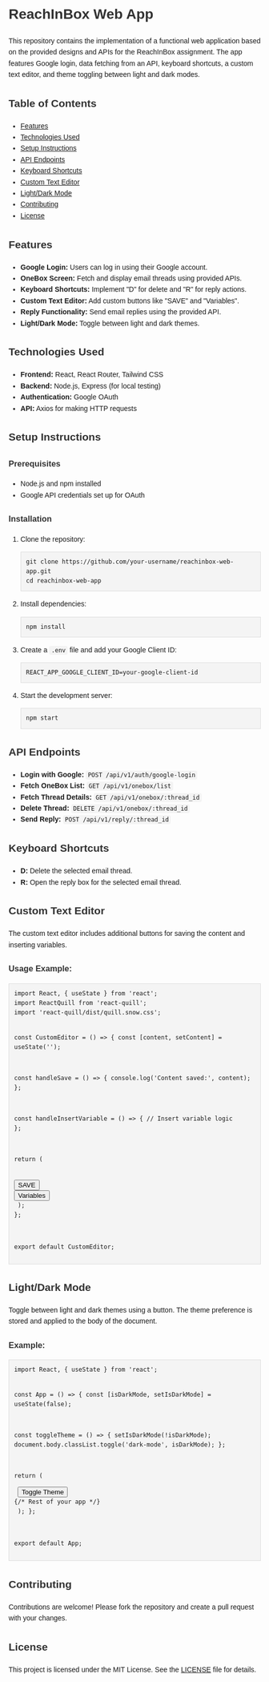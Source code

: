 <!DOCTYPE html>
<html lang="en">
<head>
  <meta charset="UTF-8">
  <meta name="viewport" content="width=device-width, initial-scale=1.0">
  <title>ReachInBox Web App</title>
  <style>
    body {
      font-family: Arial, sans-serif;
      line-height: 1.6;
      margin: 20px;
    }
    h1, h2, h3 {
      color: #333;
    }
    pre {
      background: #f4f4f4;
      padding: 10px;
      border: 1px solid #ddd;
    }
    code {
      background: #f4f4f4;
      padding: 2px 4px;
      border-radius: 4px;
    }
  </style>
</head>
<body>
  <h1>ReachInBox Web App</h1>
  <p>This repository contains the implementation of a functional web application based on the provided designs and APIs for the ReachInBox assignment. The app features Google login, data fetching from an API, keyboard shortcuts, a custom text editor, and theme toggling between light and dark modes.</p>

  <h2>Table of Contents</h2>
  <ul>
    <li><a href="#features">Features</a></li>
    <li><a href="#technologies-used">Technologies Used</a></li>
    <li><a href="#setup-instructions">Setup Instructions</a></li>
    <li><a href="#api-endpoints">API Endpoints</a></li>
    <li><a href="#keyboard-shortcuts">Keyboard Shortcuts</a></li>
    <li><a href="#custom-text-editor">Custom Text Editor</a></li>
    <li><a href="#lightdark-mode">Light/Dark Mode</a></li>
    <li><a href="#contributing">Contributing</a></li>
    <li><a href="#license">License</a></li>
  </ul>

  <h2 id="features">Features</h2>
  <ul>
    <li><strong>Google Login:</strong> Users can log in using their Google account.</li>
    <li><strong>OneBox Screen:</strong> Fetch and display email threads using provided APIs.</li>
    <li><strong>Keyboard Shortcuts:</strong> Implement "D" for delete and "R" for reply actions.</li>
    <li><strong>Custom Text Editor:</strong> Add custom buttons like "SAVE" and "Variables".</li>
    <li><strong>Reply Functionality:</strong> Send email replies using the provided API.</li>
    <li><strong>Light/Dark Mode:</strong> Toggle between light and dark themes.</li>
  </ul>

  <h2 id="technologies-used">Technologies Used</h2>
  <ul>
    <li><strong>Frontend:</strong> React, React Router, Tailwind CSS</li>
    <li><strong>Backend:</strong> Node.js, Express (for local testing)</li>
    <li><strong>Authentication:</strong> Google OAuth</li>
    <li><strong>API:</strong> Axios for making HTTP requests</li>
  </ul>

  <h2 id="setup-instructions">Setup Instructions</h2>

  <h3>Prerequisites</h3>
  <ul>
    <li>Node.js and npm installed</li>
    <li>Google API credentials set up for OAuth</li>
  </ul>

  <h3>Installation</h3>
  <ol>
    <li>Clone the repository:
      <pre><code>git clone https://github.com/your-username/reachinbox-web-app.git
cd reachinbox-web-app</code></pre>
    </li>
    <li>Install dependencies:
      <pre><code>npm install</code></pre>
    </li>
    <li>Create a <code>.env</code> file and add your Google Client ID:
      <pre><code>REACT_APP_GOOGLE_CLIENT_ID=your-google-client-id</code></pre>
    </li>
    <li>Start the development server:
      <pre><code>npm start</code></pre>
    </li>
  </ol>

  <h2 id="api-endpoints">API Endpoints</h2>
  <ul>
    <li><strong>Login with Google:</strong> <code>POST /api/v1/auth/google-login</code></li>
    <li><strong>Fetch OneBox List:</strong> <code>GET /api/v1/onebox/list</code></li>
    <li><strong>Fetch Thread Details:</strong> <code>GET /api/v1/onebox/:thread_id</code></li>
    <li><strong>Delete Thread:</strong> <code>DELETE /api/v1/onebox/:thread_id</code></li>
    <li><strong>Send Reply:</strong> <code>POST /api/v1/reply/:thread_id</code></li>
  </ul>

  <h2 id="keyboard-shortcuts">Keyboard Shortcuts</h2>
  <ul>
    <li><strong>D:</strong> Delete the selected email thread.</li>
    <li><strong>R:</strong> Open the reply box for the selected email thread.</li>
  </ul>

  <h2 id="custom-text-editor">Custom Text Editor</h2>
  <p>The custom text editor includes additional buttons for saving the content and inserting variables.</p>

  <h3>Usage Example:</h3>
  <pre><code>import React, { useState } from 'react';
import ReactQuill from 'react-quill';
import 'react-quill/dist/quill.snow.css';

const CustomEditor = () => {
  const [content, setContent] = useState('');

  const handleSave = () => {
    console.log('Content saved:', content);
  };

  const handleInsertVariable = () => {
    // Insert variable logic
  };

  return (
    <div>
      <ReactQuill value={content} onChange={setContent} />
      <button onClick={handleSave}>SAVE</button>
      <button onClick={handleInsertVariable}>Variables</button>
    </div>
  );
};

export default CustomEditor;</code></pre>

  <h2 id="lightdark-mode">Light/Dark Mode</h2>
  <p>Toggle between light and dark themes using a button. The theme preference is stored and applied to the body of the document.</p>

  <h3>Example:</h3>
  <pre><code>import React, { useState } from 'react';

const App = () => {
  const [isDarkMode, setIsDarkMode] = useState(false);

  const toggleTheme = () => {
    setIsDarkMode(!isDarkMode);
    document.body.classList.toggle('dark-mode', isDarkMode);
  };

  return (
    <div>
      <button onClick={toggleTheme}>Toggle Theme</button>
      {/* Rest of your app */}
    </div>
  );
};

export default App;</code></pre>

  <h2 id="contributing">Contributing</h2>
  <p>Contributions are welcome! Please fork the repository and create a pull request with your changes.</p>

  <h2 id="license">License</h2>
  <p>This project is licensed under the MIT License. See the <a href="LICENSE">LICENSE</a> file for details.</p>
</body>
</html>

